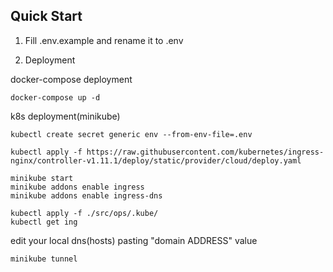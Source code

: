 ## Quick Start
1. Fill .env.example and rename it to .env

2. Deployment

docker-compose deployment
```
docker-compose up -d
```

k8s deployment(minikube)
```
kubectl create secret generic env --from-env-file=.env

kubectl apply -f https://raw.githubusercontent.com/kubernetes/ingress-nginx/controller-v1.11.1/deploy/static/provider/cloud/deploy.yaml

minikube start
minikube addons enable ingress
minikube addons enable ingress-dns

kubectl apply -f ./src/ops/.kube/
kubectl get ing
```

edit your local dns(hosts) pasting "domain ADDRESS" value

```
minikube tunnel
```
